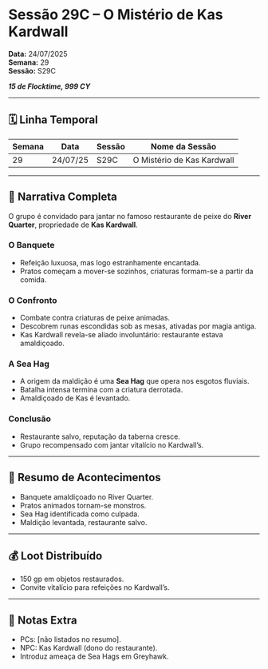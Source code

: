 # Sessão 29C – O Mistério de Kas Kardwall  
**Data:** 24/07/2025  
**Semana:** 29  
**Sessão:** S29C  

***15 de Flocktime, 999 CY***

---
## 🗓 Linha Temporal
| Semana | Data      | Sessão | Nome da Sessão                  |
|--------|-----------|--------|----------------------------------|
| 29     | 24/07/25  | S29C   | O Mistério de Kas Kardwall       |

---

## 📖 Narrativa Completa
O grupo é convidado para jantar no famoso restaurante de peixe do **River Quarter**, propriedade de **Kas Kardwall**.  

### O Banquete
- Refeição luxuosa, mas logo estranhamente encantada.  
- Pratos começam a mover-se sozinhos, criaturas formam-se a partir da comida.  

### O Confronto
- Combate contra criaturas de peixe animadas.  
- Descobrem runas escondidas sob as mesas, ativadas por magia antiga.  
- Kas Kardwall revela-se aliado involuntário: restaurante estava amaldiçoado.  

### A Sea Hag
- A origem da maldição é uma **Sea Hag** que opera nos esgotos fluviais.  
- Batalha intensa termina com a criatura derrotada.  
- Amaldiçoado de Kas é levantado.  

### Conclusão
- Restaurante salvo, reputação da taberna cresce.  
- Grupo recompensado com jantar vitalício no Kardwall’s.  

---

## 🎲 Resumo de Acontecimentos
- Banquete amaldiçoado no River Quarter.  
- Pratos animados tornam-se monstros.  
- Sea Hag identificada como culpada.  
- Maldição levantada, restaurante salvo.  

---

## 💰 Loot Distribuído
- 150 gp em objetos restaurados.  
- Convite vitalício para refeições no Kardwall’s.  

---

## 🧾 Notas Extra
- PCs: [não listados no resumo].  
- NPC: Kas Kardwall (dono do restaurante).  
- Introduz ameaça de Sea Hags em Greyhawk.  
